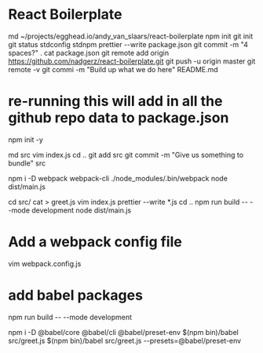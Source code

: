 # React Boilerplate

md ~/projects/egghead.io/andy_van_slaars/react-boilerplate
npm init
git init
git status
stdconfig
stdnpm
prettier --write package.json
git commit -m "4 spaces?" .
cat package.json
git remote add origin https://github.com/nadgerz/react-boilerplate.git
git push -u origin master
git remote -v
git commi -m "Build up what we do here" README.md

# re-running this will add in all the github repo data to package.json
npm init -y 

md src
vim index.js
cd ..
git add src
git commit -m "Give us something to bundle" src

npm i -D webpack webpack-cli
./node_modules/.bin/webpack
node dist/main.js

cd src/
cat > greet.js
vim index.js 
prettier --write *.js
cd ..
npm run build -- --mode development
node dist/main.js

# Add a webpack config file
vim webpack.config.js

# add babel packages
npm run build -- --mode development

npm i -D @babel/core @babel/cli @babel/preset-env
$(npm bin)/babel src/greet.js
$(npm bin)/babel src/greet.js --presets=@babel/preset-env



